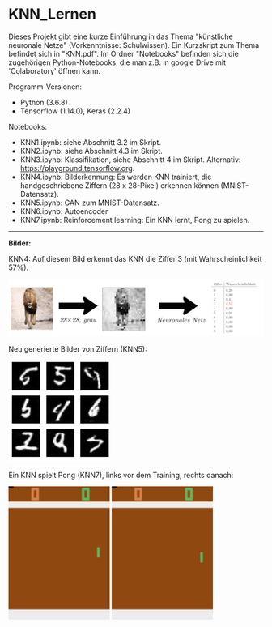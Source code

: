 # KNN_Lernen

Dieses Projekt gibt eine kurze Einführung in das Thema "künstliche neuronale Netze" (Vorkenntnisse: Schulwissen).
Ein Kurzskript zum Thema befindet sich in "KNN.pdf". Im Ordner "Notebooks" befinden sich die zugehörigen Python-Notebooks, die man z.B. in google Drive mit 'Colaboratory' öffnen kann.

Programm-Versionen:

- Python (3.6.8)
- Tensorflow (1.14.0), Keras (2.2.4)

Notebooks: 

- KNN1.ipynb: siehe Abschnitt 3.2 im Skript.
- KNN2.ipynb: siehe Abschnitt 4.3 im Skript.
- KNN3.ipynb: Klassifikation, siehe Abschnitt 4 im Skript. Alternativ: https://playground.tensorflow.org.
- KNN4.ipynb: Bilderkennung: Es werden KNN trainiert, die handgeschriebene Ziffern (28 x 28-Pixel) erkennen können (MNIST-Datensatz).
- KNN5.ipynb: GAN zum MNIST-Datensatz.
- KNN6.ipynb: Autoencoder
- KNN7.ipynb: Reinforcement learning: Ein KNN lernt, Pong zu spielen.

-----

<b>Bilder:</b>

KNN4: Auf diesem Bild erkennt das KNN die Ziffer 3 (mit Wahrscheinlichkeit 57%).

<img src = "./Bilder/loewe.png" width=800>

Neu generierte Bilder von Ziffern (KNN5):

<img src = "./Bilder/fake_digits.png" width=200>

Ein KNN spielt Pong (KNN7), links vor dem Training, rechts danach:

<img src = "./Bilder/pong_nn_small-1.gif" width=200>   <img src = "./Bilder/pong_nn_small-2.gif" width=200>

